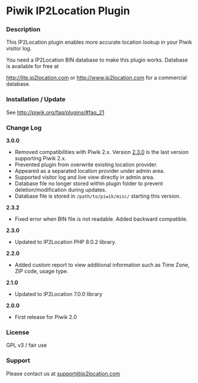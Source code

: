# Piwik IP2Location Plugin

### Description

This IP2Location plugin enables more accurate location lookup in your Piwik visitor log.

You need a IP2Location BIN database to make this plugin works. Database is available for free at

http://lite.ip2location.com or http://www.ip2location.com for a commercial database.



### Installation / Update

See http://piwik.org/faq/plugins/#faq_21



### Change Log

__3.0.0__

- Removed compatibilities with Piwik 2.x. Version [2.3.0](https://github.com/ip2location/ip2location-piwik/releases/tag/2.3.0) is the last version supporting Piwik 2.x.
- Prevented plugin from overwrite existing location provider.
- Appeared as a separated location provider under admin area.
- Supported visitor log and live view directly in admin area.
- Database file no longer stored within plugin folder to prevent deletion/modification during updates.
- Database file is stored in `/path/to/piwik/misc/` starting this version.

__2.3.2__

* Fixed error when BIN file is not readable. Added backward compatible.

__2.3.0__
* Updated to IP2Location PHP 8.0.2 library.

__2.2.0__
* Added custom report to view additional information such as Time Zone, ZIP code, usage type.

__2.1.0__
* Updated to IP2Location 7.0.0 library

__2.0.0__
* First release for Piwik 2.0



### License

GPL v3 / fair use



### Support

Please contact us at support@ip2location.com
